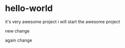 # hello-world
it's very awesome project
i will start the awesome project

new change


again change

